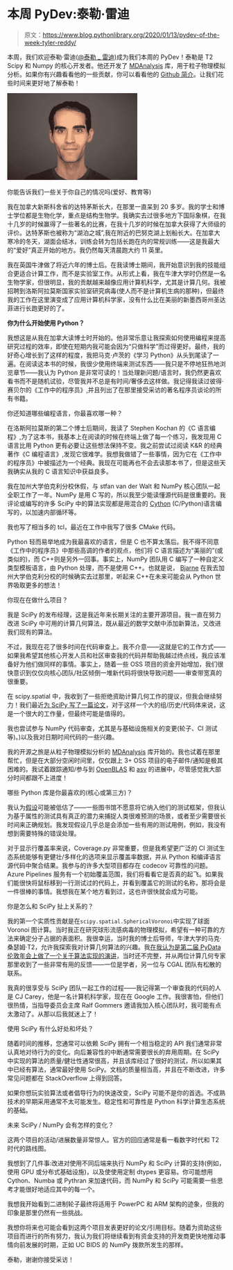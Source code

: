 # 本周 PyDev:泰勒·雷迪

> 原文：<https://www.blog.pythonlibrary.org/2020/01/13/pydev-of-the-week-tyler-reddy/>

本周，我们欢迎泰勒·雷迪([@泰勒 _ 雷迪](https://twitter.com/tyler_reddy))成为我们本周的 PyDev！泰勒是 T2 Scipy 和 Numpy 的核心开发者。他还开发了 [MDAnalysis](https://www.mdanalysis.org/) 库，用于粒子物理模拟分析。如果你有兴趣看看他的一些贡献，你可以看看他的 [Github 简介](https://github.com/tylerjereddy)。让我们花些时间来更好地了解泰勒！

![Tyler Reddy ](img/95fd71ce9cc6f0ec6f5bb1c1c5734668.png)

你能告诉我们一些关于你自己的情况吗(爱好、教育等)

我在加拿大新斯科舍省的达特茅斯长大，在那里一直呆到 20 多岁。我的学士和博士学位都是生物化学，重点是结构生物学。我确实去过很多地方下国际象棋，在我十几岁的时候赢得了一些著名的比赛，在我十几岁的时候在加拿大获得了大师级的评价。达特茅斯也被称为“湖泊之城”,我在附近的巴努克湖上划船长大。在加拿大寒冷的冬天，湖面会结冰，训练会转为包括长跑在内的常规训练——这是我最大的“爱好”真正开始的地方。我仍然每天清晨跑大约 11 英里。

我在英国牛津做了将近六年的博士后。在我读博士期间，我开始意识到我的技能组合更适合计算工作，而不是实验室工作。从形式上看，我在牛津大学时仍然是一名生物学家，但很明显，我的贡献越来越像应用计算机科学，尤其是计算几何。我被招聘到洛斯阿拉莫斯国家实验室研究病毒(使人而不是计算机生病的那种)，但最终我的工作在这里演变成了应用计算机科学家，没有什么比在美丽的新墨西哥州圣达菲进行长跑更好的了。

**你为什么开始使用 Python？**

我想这是从我在加拿大读博士时开始的。他非常乐意让我探索如何使用编程来提高研究过程的效率，即使在短期内我可能会因为“只做科学”而过得更好。最终，我的好奇心增长到了这样的程度，我把马克·卢茨的《学习 Python》从头到尾读了一遍。在阅读这本书的时候，我很少使用终端来测试东西——我只是不停地狂热地浏览章节——我认为 Python 是非常可读的！当处理新问题/语言时，我仍然更喜欢看书而不是随机试验，尽管我并不总是有时间/奢侈去这样做。我记得我读过彼得·赛贝尔的《工作中的程序员》,并且列出了在那里接受采访的著名程序员谈论的所有书籍。

你还知道哪些编程语言，你最喜欢哪一种？

在洛斯阿拉莫斯的第二个博士后期间，我读了 Stephen Kochan 的《C 语言编程》,为了这本书，我基本上在阅读的时候在终端上做了每一个练习，我发现用 C 语言比用 Python 更有必要让这些想法保持不变。我之前尝试过阅读 K&R 的经典著作《C 编程语言》,发现它很难学。我想我做错了一些事情，因为它在《工作中的程序员》中被描述为一个经典。我现在可能再也不会去读那本书了，但是这些天我确实从我的 C 语言知识中获益良多。

我在加州大学伯克利分校休假，与 stfan van der Walt 和 NumPy 核心团队一起全职工作了一年。NumPy 是用 C 写的，所以我至少能读懂源代码是很重要的。我评论或编写的许多 SciPy 中的算法实现都是用混合的 [Cython](https://en.wikipedia.org/wiki/Cython) (C/Python)语言编写的，以加速内部循环等。

我也写了相当多的 tcl，最近在工作中我写了很多 CMake 代码。

Python 轻而易举地成为我最喜欢的语言，但是 C 也不算太落后。我不得不同意《工作中的程序员》中那些高调的作者的观点，他们将 C 语言描述为“美丽的”(或类似的)，而 C++则是另外一回事。事实上，NumPy 团队用 C 编写了一种自定义类型模板语言，由 Python 处理，而不是使用 C++。也就是说， [Bjarne](https://en.wikipedia.org/wiki/Bjarne_Stroustrup) 在我去加州大学伯克利分校的时候确实去过那里，听起来 C++在未来可能会从 Python 世界吸取更多的想法！

你现在在做什么项目？

我是 SciPy 的发布经理，这是我近年来长期关注的主要开源项目。我一直在努力改进 SciPy 中可用的计算几何算法，既从最近的数学文献中添加新算法，又改进我们现有的算法。

不过，我现在花了很多时间在代码审查上。我不介意——这就是它的工作方式——如果我希望其他核心开发人员和社区审查我的代码并帮助我越过终点线，我应该准备好为他们做同样的事情。事实上，随着一些 OSS 项目的资金开始增加，我们很快意识到仅仅向核心团队/社区倾倒一堆新代码将很快导致问题——审查带宽真的很重要。

在 scipy.spatial 中，我收到了一些拒绝资助计算几何工作的提议，但我会继续努力！我们最近[为 SciPy 写了一篇论文](https://arxiv.org/abs/1907.10121)，对于这样一个大的组/历史/代码体来说，这是一个很大的工作量，但最终可能是值得的。

我也尝试参与 NumPy 代码审查，尤其是与基础设施相关的变更(轮子、CI 测试等)。)以及我对日期时间代码的一些兴趣。

我的开源之旅是从粒子物理模拟分析的 [MDAnalysis](https://www.mdanalysis.org/) 库开始的。我也试着在那里帮忙，但是在大部分空闲时间里，仅仅跟上 3+ OSS 项目的电子邮件/通知是极其困难的。我试着跟踪通知/参与到 [OpenBLAS](https://github.com/xianyi/OpenBLAS) 和 [asv](https://github.com/airspeed-velocity/asv) 的进展中，尽管感觉我大部分时间都跟不上进度！

哪些 Python 库是你最喜欢的(核心或第三方)？

我认为[假设](https://hypothesis.readthedocs.io/en/latest/)可能被低估了——一些图书馆不愿意将它纳入他们的测试框架，但我认为基于属性的测试具有真正的潜力来捕捉人类很难预测的场景，或者至少需要很长时间来正确规划。我发现假设几乎总是会添加一些有用的测试用例，例如，我没有想到需要特殊的错误处理。

对于显示行覆盖率来说，Coverage.py 非常重要，但是我希望更广泛的 CI 测试生态系统能够有更健壮/多样化的选项来显示覆盖率数据，并从 Python 和编译语言源代码中聚合结果。我参与的许多大型项目都存在 codecov 可靠性的问题。Azure Pipelines 服务有一个初始覆盖范围，我们将看看它是否真的起飞。如果我们能很快将鼠标移到一行测试过的代码上，并看到覆盖它的测试的名称，那将会是一件很棒的事情。我想我在某个地方看到过，这也许很快就会成为可能。

你是怎么和 SciPy 扯上关系的？

我的第一个实质性贡献是在`scipy.spatial.SphericalVoronoi`中实现了球面 Voronoi 图计算。当时我正在研究球形流感病毒的物理模拟，希望有一种可靠的方法来确定分子占据的表面积。我很幸运，当时我的博士后导师，牛津大学的马克·桑瑟姆·T2，允许我探索我对计算几何算法的兴趣。我[在我认为是第二届 PyData 伦敦年会上做了一个关于算法实现的演讲](https://www.youtube.com/watch?v=gxNa9BD5CnQ)，当时还不完整，并从两位计算几何专家那里收到了一些非常有用的反馈——一位是学者，另一位与 CGAL 团队有松散的联系。

我真的很享受与 SciPy 团队一起工作的过程——我记得第一个审查我的代码的人是 CJ Carey，他是一名计算机科学家，现在在 Google 工作。我很害怕，但他们很热情，当指导委员会主席 Ralf Gommers 邀请我加入核心团队时，我可能有点太激动了。从那以后我就迷上了！

使用 SciPy 有什么好处和坏处？

随着时间的推移，您通常可以依赖 SciPy 拥有一个相当稳定的 API 我们通常非常认真地对待行为的变化。向后兼容性的中断通常需要很长的弃用周期。在 SciPy 中实现的算法的质量/健壮性通常很高，并且该库经过了很好的测试，所以如果其中已经有算法，通常最好使用 SciPy。文档的质量相当高，并且在不断改进，许多常见问题都在 StackOverflow 上得到回答。

如果你想玩实验算法或者倡导行为的快速改变，SciPy 可能不是你的首选。不成熟技术的早期采用通常不太可能发生。稳定性和可靠性是 Python 科学计算生态系统的基础。

未来 SciPy / NumPy 会有怎样的变化？

这两个项目的活动/进展数量非常惊人。官方的回应通常是看一看数字时代和 T2 时代的路线图。

我想到了几件事:改进对使用不同后端来执行 NumPy 和 SciPy 计算的支持(例如，使用 GPU 或分布式基础设施)，以及使使用定制 dtypes 更容易。你可能想用 Cython、Numba 或 Pythran 来加速代码，而 NumPy 和 SciPy 可能需要一些思考才能很好地适应其中的每一个。

我想我开始看到二进制轮子最终将适用于 PowerPC 和 ARM 架构的迹象，但我的印象是那里仍然有一些挑战。

我想你将来也可能会看到这两个项目发表更好的论文/引用目标。随着为资助这些项目而进行的所有努力，我认为我们将继续看到有资金支持的开发商更快地推动事情向前发展的时期，正如 UC BIDS 的 NumPy 拨款所发生的那样。

泰勒，谢谢你接受采访！